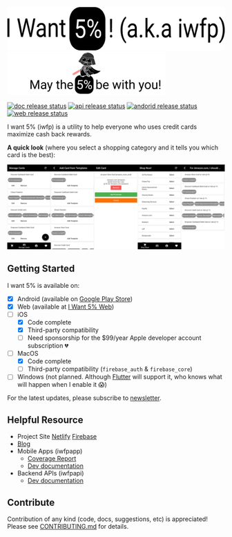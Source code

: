 <img alt="I want 5%! (a.k.a iwfp)" src="https://raw.githubusercontent.com/tianhaoz95/iwfp/master/assets/readme_banner.png" height=100 />

<img alt="may the 5% be with you" src="https://raw.githubusercontent.com/tianhaoz95/iwfp/master/assets/footer.png" height=100 />

[![doc release status](https://github.com/tianhaoz95/iwfp/workflows/doc%20release/badge.svg)](https://github.com/tianhaoz95/iwfp/actions)
[![api release status](https://github.com/tianhaoz95/iwfp/workflows/api%20release/badge.svg)](https://github.com/tianhaoz95/iwfp/actions)
[![andorid release status](https://github.com/tianhaoz95/iwfp/workflows/android%20release/badge.svg)](https://github.com/tianhaoz95/iwfp/actions)
[![web release status](https://github.com/tianhaoz95/iwfp/workflows/web%20release/badge.svg)](https://github.com/tianhaoz95/iwfp/actions)

I want 5% (iwfp) is a utility to help everyone who uses credit cards maximize cash back rewards.

**A quick look** (where you select a shopping category and it tells you which card is the best):

![App Screenshots](./assets/app_screenshots.png)

## Getting Started

I want 5% is available on:
- [x] Android (available on [Google Play Store](https://play.google.com/store/apps/details?id=com.jacksonz.iwfpapp&hl=en_US))
- [x] Web (available at [I Want 5% Web](https://iwfpapp.web.app))
- [ ] iOS
  - [x] Code complete
  - [x] Third-party compatibility
  - [ ] Need sponsorship for the $99/year Apple developer account subscription :broken_heart:
- [ ] MacOS
  - [x] Code complete
  - [ ] Third-party compatibility (`firebase_auth` & `firebase_core`)
- [ ] Windows (not planned. Although [Flutter](https://flutter.dev/) will support it, who knows what will happen when I enable it :scream:)

For the latest updates, please subscribe to [newsletter](https://jacksonz.substack.com).

## Helpful Resource

* Project Site [Netlify](https://iwfp.netlify.com/) [Firebase](https://iwfp-project.web.app/)
* [Blog](https://medium.com/i-want-5)
* Mobile Apps (iwfpapp)
  * [Coverage Report](https://iwfp.github.io/iwfpapp-coverage-report/)
  * [Dev documentation](https://iwfp.github.io/iwfpapp-doc/)
* Backend APIs (iwfpapi)
  * [Dev documentation](https://iwfp.github.io/iwfpapi-doc/)

## Contribute

Contribution of any kind (code, docs, suggestions, etc) is appreciated! Please see [CONTRIBUTING.md](./CONTRIBUTING.md) for details.
